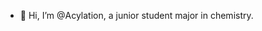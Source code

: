 - 👋 Hi, I’m @Acylation, a junior student major in chemistry.

<!---
Acylation/Acylation is a ✨ special ✨ repository because its `README.md` (this file) appears on your GitHub profile.
You can click the Preview link to take a look at your changes.
--->
